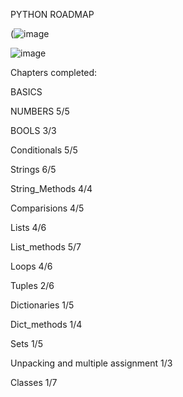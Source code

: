 PYTHON ROADMAP

(![image](https://github.com/mykasero/excercism_practice/assets/58263528/0fafa47e-d4f9-412a-a5df-bd9c628f074e)

![image](https://github.com/mykasero/excercism_practice/assets/58263528/705ef47f-2093-4b8b-b39f-8ded8abdd800)

Chapters completed:

BASICS

NUMBERS 5/5

BOOLS 3/3

Conditionals 5/5

Strings 6/5

String_Methods 4/4

Comparisions 4/5 

Lists 4/6

List_methods 5/7

Loops 4/6 

Tuples 2/6 

Dictionaries 1/5

Dict_methods 1/4

Sets 1/5

Unpacking and multiple assignment 1/3

Classes 1/7

